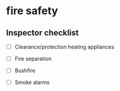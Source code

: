 # fire safety

## Inspector checklist

  - [ ] Clearance/protection heating appliances
  - [ ] Fire separation
  - [ ] Bushfire
  - [ ] Smoke alarms


